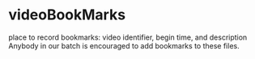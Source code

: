 # videoBookMarks
place to record bookmarks: video identifier, begin time, and description
Anybody in our batch is encouraged to add bookmarks to these files.

